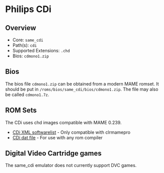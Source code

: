 # Philips CDi

## Overview

- Core: `same_cdi`
- Path(s): `cdi`
- Supported Extensions: `.chd`
- Bios: `cdmono1.zip`

## Bios

The bios file `cdmono1.zip` can be obtained from a modern MAME romset. It should be put in `/roms/bios/same_cdi/bios/cdmono1.zip`. The file may also be called `cdmono1.7z`.

## ROM Sets

The CDi uses chd images compatible with MAME 0.239. 

- [CDi XML softwarelist](https://raw.githubusercontent.com/mamedev/mame/mame0239/hash/cdi.xml) - Only compatible with clrmamepro
- [CDi dat file](resources/dats/cdi.dat) - For use with any rom compiler

## Digital Video Cartridge games

The same_cdi emulator does not currently support DVC games.
